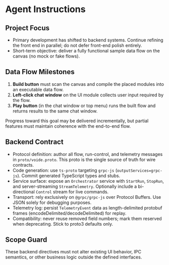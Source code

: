 # Agent Instructions

## Project Focus
- Primary development has shifted to backend systems. Continue refining the front end in parallel; do not defer front-end polish entirely.
- Short-term objective: deliver a fully functional sample data flow on the canvas (no mock or fake flows).

## Data Flow Milestones
1. **Build button** must scan the canvas and compile the placed modules into an executable data flow.
2. **Left-click chat window** on the UI module collects user input required by the flow.
3. **Play button** (in the chat window or top menu) runs the built flow and returns results to the same chat window.

Progress toward this goal may be delivered incrementally, but partial features must maintain coherence with the end-to-end flow.

## Backend Contract
- Protocol definition: author all flow, run-control, and telemetry messages in `proto/voide.proto`. This proto is the single source of truth for wire contracts.
- Code generation: use `ts-proto` targeting `grpc-js` (`outputServices=grpc-js`). Commit generated TypeScript types and stubs.
- Service surface: expose an `Orchestrator` service with `StartRun`, `StopRun`, and server-streaming `StreamTelemetry`. Optionally include a bi-directional `Control` stream for live commands.
- Transport: rely exclusively on `@grpc/grpc-js` over Protocol Buffers. Use JSON solely for debugging purposes.
- Telemetry log: persist `TelemetryEvent` data as length-delimited protobuf frames (encodeDelimited/decodeDelimited) for replay.
- Compatibility: never reuse removed field numbers; mark them reserved when deprecating. Stick to proto3 defaults only.

## Scope Guard
These backend directives must not alter existing UI behavior, IPC semantics, or other business logic outside the defined interfaces.
